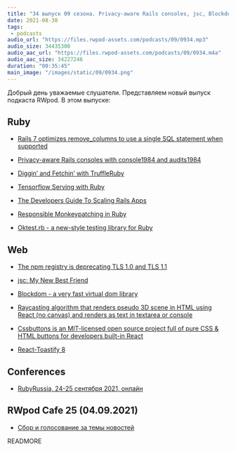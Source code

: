 ```yaml
---
title: "34 выпуск 09 сезона. Privacy-aware Rails consoles, jsc, Blockdom, Raycasting algorithm, Oktest.rb и прочее"
date: 2021-08-30
tags:
 - podcasts
audio_url: "https://files.rwpod-assets.com/podcasts/09/0934.mp3"
audio_size: 34435300
audio_aac_url: "https://files.rwpod-assets.com/podcasts/09/0934.m4a"
audio_aac_size: 34227246
duration: "00:35:45"
main_image: "/images/static/09/0934.png"
---
```


Добрый день уважаемые слушатели. Представляем новый выпуск подкаста RWpod. В этом выпуске:

## Ruby

 - [Rails 7 optimizes remove_columns to use a single SQL statement when supported](https://blog.saeloun.com/2021/08/25/rails-7-optimizes-remove_columns)
 - [Privacy-aware Rails consoles with console1984 and audits1984](https://world.hey.com/jorge/privacy-aware-rails-consoles-with-console1984-and-audits1984-53562eaa)
 - [Diggin’ and Fetchin’ with TruffleRuby](https://shopify.engineering/dig-fetch-truffleruby)
 - [Tensorflow Serving with Ruby](https://honeyryderchuck.gitlab.io/httpx/2021/08/26/tensorflow-serving-with-ruby.html)


 - [The Developers Guide To Scaling Rails Apps](https://dev.to/devgraph/the-developers-guide-to-scaling-rails-apps-3kln)
 - [Responsible Monkeypatching in Ruby](https://blog.appsignal.com/2021/08/24/responsible-monkeypatching-in-ruby.html)
 - [Oktest.rb - a new-style testing library for Ruby](https://github.com/kwatch/oktest/blob/ruby/ruby/README.md)

## Web

 - [The npm registry is deprecating TLS 1.0 and TLS 1.1](https://github.blog/2021-08-23-npm-registry-deprecating-tls-1-0-tls-1-1/)
 - [jsc: My New Best Friend](https://furbo.org/2021/08/25/jsc-my-new-best-friend/)
 - [Blockdom - a very fast virtual dom library](https://github.com/ged-odoo/blockdom)


 - [Raycasting algorithm that renders pseudo 3D scene in HTML using React (no canvas) and renders as text in textarea or console](https://github.com/yurkagon/ReactCasting)
 - [Cssbuttons is an MIT-licensed open source project full of pure CSS & HTML buttons for developers built-in React](https://cssbuttons.app/)
 - [React-Toastify 8](https://github.com/fkhadra/react-toastify/releases/tag/v8.0.0)


## Conferences

 - [RubyRussia, 24-25 сентября 2021, онлайн](https://rubyrussia.club)

## RWpod Cafe 25 (04.09.2021)

 - [Сбор и голосование за темы новостей](https://github.com/rwpod/cafe-discussions/discussions/10)


READMORE
